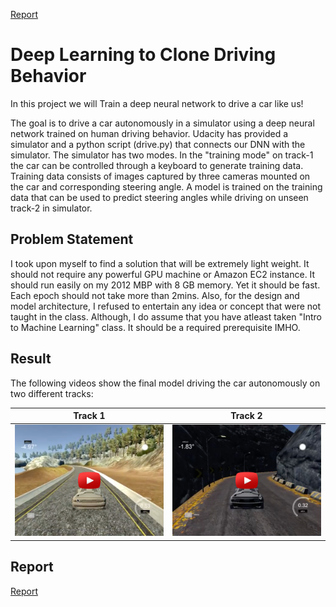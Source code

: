 
[Report](https://srikanthpagadala.github.io/serve/carnd-behavioral-cloning-p3-report.html)

# Deep Learning to Clone Driving Behavior

In this project we will Train a deep neural network to drive a car like us!

The goal is to drive a car autonomously in a simulator using a deep neural network trained on human driving behavior. Udacity has provided a simulator and a python script (drive.py) that connects our DNN with the simulator. The simulator has two modes. In the "training mode" on track-1 the car can be controlled through a keyboard to generate training data. Training data consists of images captured by three cameras mounted on the car and corresponding steering angle. A model is trained on the training data that can be used to predict steering angles while driving on unseen track-2 in simulator.

## Problem Statement

I took upon myself to find a solution that will be extremely light weight. It should not require any powerful GPU machine or Amazon EC2 instance. It should run easily on my 2012 MBP with 8 GB memory. Yet it should be fast. Each epoch should not take more than 2mins. Also, for the design and model architecture, I refused to entertain any idea or concept that were not taught in the class. Although, I do assume that you have atleast taken "Intro to Machine Learning" class. It should be a required prerequisite IMHO.

## Result

The following videos show the final model driving the car autonomously on two different tracks:

Track 1                       |  Track 2
:----------------------------:|:------------------------------:
![Track 1](IMG/track-1.png) | ![Track 2](IMG/track-2.png)

## Report

[Report](https://srikanthpagadala.github.io/serve/carnd-behavioral-cloning-p3-report.html)